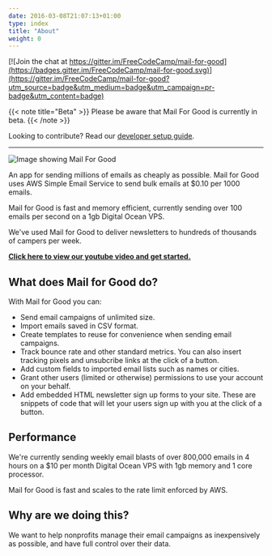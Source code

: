 ```yaml
---
date: 2016-03-08T21:07:13+01:00
type: index
title: "About"
weight: 0
---
```


[![Join the chat at https://gitter.im/FreeCodeCamp/mail-for-good](https://badges.gitter.im/FreeCodeCamp/mail-for-good.svg)](https://gitter.im/FreeCodeCamp/mail-for-good?utm_source=badge&utm_medium=badge&utm_campaign=pr-badge&utm_content=badge)

{{< note title="Beta" >}} Please be aware that Mail For Good is currently in beta. {{< /note >}}

Looking to contribute? Read our [developer setup guide](/how-to-contribute).

---

![Image showing Mail For Good](/hero.png)

An app for sending millions of emails as cheaply as possible. Mail for Good uses AWS Simple Email Service to send bulk emails at $0.10 per 1000 emails.

Mail for Good is fast and memory efficient, currently sending over 100 emails per second on a 1gb Digital Ocean VPS.

We've used Mail for Good to deliver newsletters to hundreds of thousands of campers per week.

[**Click here to view our youtube video and get started.**](https://www.youtube.com/watch?v=_7U03GVD4a8)

## What does Mail for Good do?

With Mail for Good you can:

- Send email campaigns of unlimited size.
- Import emails saved in CSV format.
- Create templates to reuse for convenience when sending email campaigns.
- Track bounce rate and other standard metrics. You can also insert tracking pixels and unsubcribe links at the click of a button.
- Add custom fields to imported email lists such as names or cities.
- Grant other users (limited or otherwise) permissions to use your account on your behalf.
- Add embedded HTML newsletter sign up forms to your site. These are snippets of code that will let your users sign up with you at the click of a button.

## Performance

We're currently sending weekly email blasts of over 800,000 emails in 4 hours on a $10 per month Digital Ocean VPS with 1gb memory and 1 core processor.

Mail for Good is fast and scales to the rate limit enforced by AWS.

## Why are we doing this?

We want to help nonprofits manage their email campaigns as inexpensively as possible, and have full control over their data.
